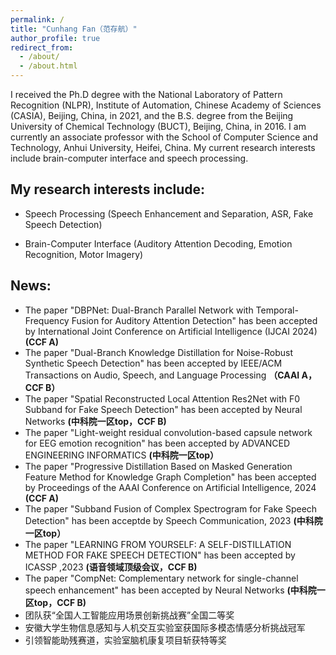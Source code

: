```yaml
---
permalink: /
title: "Cunhang Fan（范存航）"
author_profile: true
redirect_from: 
  - /about/
  - /about.html
---
```

I received the Ph.D degree with the National Laboratory of Pattern Recognition (NLPR), Institute of Automation, Chinese Academy of Sciences (CASIA), Beijing, China, in 2021, and the B.S. degree from the Beijing University of Chemical Technology (BUCT), Beijing, China, in 2016. I am currently an associate professor with the School of Computer Science and Technology, Anhui University, Heifei, China. My current research interests include brain-computer interface and speech processing.

My research interests include:
---

* Speech Processing (Speech Enhancement and Separation, ASR, Fake Speech Detection)

* Brain-Computer Interface (Auditory Attention Decoding, Emotion Recognition, Motor Imagery)

News:
----
* The paper "DBPNet: Dual-Branch Parallel Network with Temporal-Frequency Fusion for Auditory Attention Detection" has been accepted by International Joint Conference on Artificial Intelligence (IJCAI 2024)**(CCF A)**
* The paper "Dual-Branch Knowledge Distillation for Noise-Robust Synthetic Speech Detection" has been accepted by IEEE/ACM Transactions on Audio, Speech, and Language Processing **（CAAI A，CCF B）**
* The paper "Spatial Reconstructed Local Attention Res2Net with F0 Subband for Fake Speech Detection" has been accepted by Neural Networks **(中科院一区top，CCF B)**
* The paper "Light-weight residual convolution-based capsule network for EEG emotion recognition" has been accepted by ADVANCED ENGINEERING INFORMATICS **(中科院一区top）**
* The paper "Progressive Distillation Based on Masked Generation Feature Method for Knowledge Graph Completion" has been accepted by Proceedings of the AAAI Conference on Artificial Intelligence, 2024 **(CCF A)**
* The paper "Subband Fusion of Complex Spectrogram for Fake Speech Detection" has been acceptde by  Speech Communication, 2023 **(中科院一区top）**
* The paper "LEARNING FROM YOURSELF: A SELF-DISTILLATION METHOD FOR FAKE SPEECH DETECTION" has been accepted by ICASSP ,2023 **(语音领域顶级会议，CCF B)**
* The paper "CompNet: Complementary network for single-channel speech enhancement" has been accepted by Neural Networks **(中科院一区top，CCF B)**
* 团队获“全国人工智能应用场景创新挑战赛”全国二等奖
* 安徽大学生物信息感知与人机交互实验室获国际多模态情感分析挑战冠军
* 引领智能助残赛道，实验室脑机康复项目斩获特等奖
